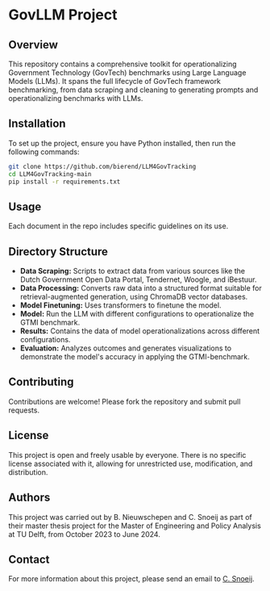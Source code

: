 # GovLLM Project

## Overview
This repository contains a comprehensive toolkit for operationalizing Government Technology (GovTech) benchmarks using Large Language Models (LLMs). It spans the full lifecycle of GovTech framework benchmarking, from data scraping and cleaning to generating prompts and operationalizing benchmarks with LLMs.

## Installation
To set up the project, ensure you have Python installed, then run the following commands:
```bash
git clone https://github.com/bierend/LLM4GovTracking
cd LLM4GovTracking-main
pip install -r requirements.txt
```

## Usage
Each document in the repo includes specific guidelines on its use. 

## Directory Structure
- **Data Scraping:** Scripts to extract data from various sources like the Dutch Government Open Data Portal, Tendernet, Woogle, and iBestuur.
- **Data Processing:** Converts raw data into a structured format suitable for retrieval-augmented generation, using ChromaDB vector databases.
- **Model Finetuning:** Uses transformers to finetune the model.
- **Model:** Run the LLM with different configurations to operationalize the GTMI benchmark.
- **Results:** Contains the data of model operationalizations across different configurations.
- **Evaluation:** Analyzes outcomes and generates visualizations to demonstrate the model's accuracy in applying the GTMI-benchmark.

## Contributing
Contributions are welcome! Please fork the repository and submit pull requests.

## License
This project is open and freely usable by everyone. There is no specific license associated with it, allowing for unrestricted use, modification, and distribution.

## Authors
This project was carried out by B. Nieuwschepen and C. Snoeij as part of their master thesis project for the Master of Engineering and Policy Analysis at TU Delft, from October 2023 to June 2024.

## Contact
For more information about this project, please send an email to [C. Snoeij](mailto:cornesnoeij+github@gmail.com).

